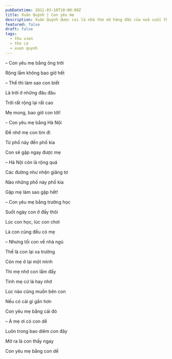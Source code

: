 ```yaml
---
pubDatetime: 2011-03-10T10:00:00Z
title: Xuân Quỳnh | Con yêu mẹ
description: Xuân Quỳnh được coi là nhà thơ nữ hàng đầu của nửa cuối thế kỷ 20. Xuân Quỳnh không làm ra thơ, không chế tạo câu chữ mà chị viết như kể lại những gì chị đã sống, đã trải.
featured: false
draft: false
tags:
  - thu vien
  - tho ca
  - xuan quynh
---
```


– Con yêu mẹ bằng ông trời

Rộng lắm không bao giờ hết

– Thế thì làm sao con biết

Là trời ở những đâu đâu

Trời rất rộng lại rất cao

Mẹ mong, bao giờ con tới!

– Con yêu mẹ bằng Hà Nội

Để nhớ mẹ con tìm đi

Từ phố này đến phố kia

Con sẽ gặp ngay được mẹ

– Hà Nội còn là rộng quá

Các đường như nhện giăng tơ

Nào những phố này phố kia

Gặp mẹ làm sao gặp hết!

– Con yêu mẹ bằng trường học

Suốt ngày con ở đấy thôi

Lúc con học, lúc con chơi

Là con cũng đều có mẹ

– Nhưng tối con về nhà ngủ

Thế là con lại xa trường

Còn mẹ ở lại một mình

Thì mẹ nhớ con lắm đấy

Tính mẹ cứ là hay nhớ

Lúc nào cũng muốn bên con

Nếu có cái gì gần hơn

Con yêu mẹ bằng cái đó

– À mẹ ơi có con dế

Luôn trong bao diêm con đây

Mở ra là con thấy ngay

Con yêu mẹ bằng con dế
